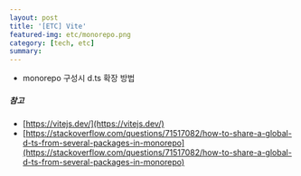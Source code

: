 ```yaml
---
layout: post
title: '[ETC] Vite'
featured-img: etc/monorepo.png
category: [tech, etc]
summary:
---
```


- monorepo 구성시 d.ts 확장 방법

##### 참고
- [https://vitejs.dev/](https://vitejs.dev/)
- [https://stackoverflow.com/questions/71517082/how-to-share-a-global-d-ts-from-several-packages-in-monorepo](https://stackoverflow.com/questions/71517082/how-to-share-a-global-d-ts-from-several-packages-in-monorepo)
